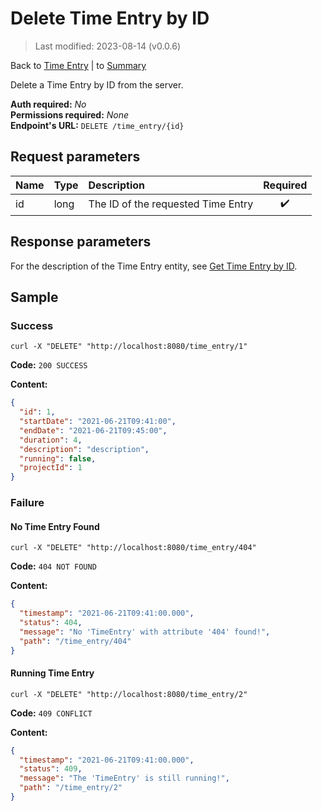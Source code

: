 # Delete Time Entry by ID

> Last modified: 2023-08-14 (v0.0.6)

Back to [Time Entry](../Time%20Entry.md) | to [Summary](../../README.md)

Delete a Time Entry by ID from the server.

**Auth required:** _No_  
**Permissions required:** _None_  
**Endpoint's URL:** `DELETE /time_entry/{id}`

## Request parameters

| Name | Type | Description                        | Required |
|:-----|:-----|:-----------------------------------|:--------:|
| id   | long | The ID of the requested Time Entry |    ✔️    |

## Response parameters

For the description of the Time Entry entity, see [Get Time Entry by ID](Get-Time-Entry-by-ID.md).

## Sample

### Success

```shell
curl -X "DELETE" "http://localhost:8080/time_entry/1"
```

**Code:** `200 SUCCESS`

**Content:**

```json
{
  "id": 1,
  "startDate": "2021-06-21T09:41:00",
  "endDate": "2021-06-21T09:45:00",
  "duration": 4,
  "description": "description",
  "running": false,
  "projectId": 1
}
```

### Failure

#### No Time Entry Found

```shell
curl -X "DELETE" "http://localhost:8080/time_entry/404"
```

**Code:** `404 NOT FOUND`

**Content:**

```json
{
  "timestamp": "2021-06-21T09:41:00.000",
  "status": 404,
  "message": "No 'TimeEntry' with attribute '404' found!",
  "path": "/time_entry/404"
}
```

#### Running Time Entry

```shell
curl -X "DELETE" "http://localhost:8080/time_entry/2"
```

**Code:** `409 CONFLICT`

**Content:**

```json
{
  "timestamp": "2021-06-21T09:41:00.000",
  "status": 409,
  "message": "The 'TimeEntry' is still running!",
  "path": "/time_entry/2"
}
```
